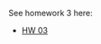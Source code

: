 See homework 3 here:
- [HW 03](https://stat545-ubc-hw-2019-20.github.io/stat545-hw-evelynjulia/hw03/hw03_eve.html)
